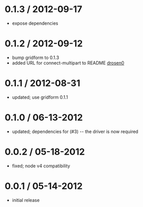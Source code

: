 
0.1.3 / 2012-09-17
==================

  * expose dependencies

0.1.2 / 2012-09-12
==================

  * bump gridform to 0.1.3
  * added URL for connect-multipart to README [drosen0](https://github.com/drosen0)

0.1.1 / 2012-08-31
==================

  * updated; use gridform 0.1.1

0.1.0 / 06-13-2012
==================

  * updated; dependencies for (#3) -- the driver is now required

0.0.2 / 05-18-2012
==================

  * fixed; node v4 compatibility

0.0.1 / 05-14-2012
==================

  * initial release

